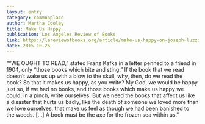```yaml
---
layout: entry
category: commonplace
author: Martha Cooley
title: Make Us Happy
publication: Los Angeles Review of Books
link: https://lareviewofbooks.org/article/make-us-happy-on-joseph-luzzis-in-a-dark-wood/
date: 2015-10-26
---
```


"“WE OUGHT TO READ,” stated Franz Kafka in a letter penned to a friend in 1904, only “those books which bite and sting.” If the book that we read doesn’t wake us up with a blow to the skull, why, then, do we read the book? So that it makes us happy, as you write? My God, we would be happy just so, if we had no books, and those books which make us happy we could, in a pinch, write ourselves. But we need the books that affect us like a disaster that hurts us badly, like the death of someone we loved more than we love ourselves, that make us feel as though we had been banished to the woods. […] A book must be the axe for the frozen sea within us."
 
 
